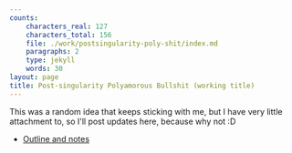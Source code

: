 ```yaml
---
counts:
    characters_real: 127
    characters_total: 156
    file: ./work/postsingularity-poly-shit/index.md
    paragraphs: 2
    type: jekyll
    words: 30
layout: page
title: Post-singularity Polyamorous Bullshit (working title)
---
```


This was a random idea that keeps sticking with me, but I have very little attachment to, so I'll post updates here, because why not :D

* [Outline and notes](outline)
